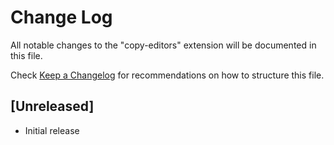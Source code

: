 # Change Log

All notable changes to the "copy-editors" extension will be documented in this file.

Check [Keep a Changelog](http://keepachangelog.com/) for recommendations on how to structure this file.

## [Unreleased]

- Initial release